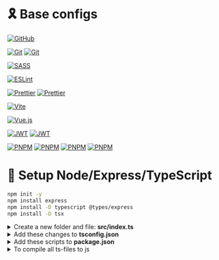 # 🎗️ Base configs

[![GitHub](https://img.shields.io/badge/README-%23121011.svg?style=for-the-badge&logo=github&logoColor=white)](https://github.com/tgvie/configs/blob/main/README-template.md)

[![Git](https://img.shields.io/badge/.gitignore-%23F05033.svg?style=flat-square&logo=git&logoColor=white)](https://github.com/tgvie/configs/blob/main/.gitignore)
[![Git](https://img.shields.io/badge/Git_Commands-%23F05033.svg?style=flat-square&logo=git&logoColor=white)](https://github.com/tgvie/configs/blob/main/git-commands.md)

[![SASS](https://img.shields.io/badge/reset.scss-hotpink.svg?style=flat-square&logo=SASS&logoColor=white)](https://github.com/tgvie/configs/blob/main/reset.scss)

[![ESLint](https://img.shields.io/badge/.eslintrc.cjs-4B3263?style=flat-square&logo=eslint&logoColor=white)](https://github.com/tgvie/configs/blob/main/.eslintrc.cjs)

[![Prettier](https://img.shields.io/badge/.prettierrc.json-%23F7B93E.svg?style=flat-square&logo=prettier&logoColor=black)](https://github.com/tgvie/configs/blob/main/.prettierrc.json)
[![Prettier](https://img.shields.io/badge/.prettierignore-%23F7B93E.svg?style=flat-square&logo=prettier&logoColor=black)](https://github.com/tgvie/configs/blob/main/.prettierignore)

[![Vite](https://img.shields.io/badge/vite.config.ts-%23646CFF.svg?style=flat-square&logo=vite&logoColor=white)](https://github.com/tgvie/configs/blob/main/vite.config.ts)

[![Vue.js](https://img.shields.io/badge/vue.config.js-%2335495e.svg?style=flat-square&logo=vuedotjs&logoColor=%234FC08D)](https://github.com/tgvie/configs/blob/main/vue.config.js)

[![JWT](https://img.shields.io/badge/jsonconfig.json-black?style=flat-square&logo=JSON%20web%20tokens)](https://github.com/tgvie/configs/blob/main/jsonconfig.json)
[![JWT](https://img.shields.io/badge/package.json-black?style=flat-square&logo=JSON%20web%20tokens)](https://github.com/tgvie/configs/blob/main/package.json)

[![PNPM](https://img.shields.io/badge/deploy.yml-%234a4a4a.svg?style=flat-square&logo=pnpm&logoColor=f69220)](https://github.com/tgvie/configs/blob/main/deploy.yml)
[![PNPM](https://img.shields.io/badge/deploy_pnpm.yml-%234a4a4a.svg?style=flat-square&logo=pnpm&logoColor=f69220)](https://github.com/tgvie/configs/blob/main/deploy-pnpm.yml)
[![PNPM](https://img.shields.io/badge/deploy_static.yml-%234a4a4a.svg?style=flat-square&logo=pnpm&logoColor=f69220)](https://github.com/tgvie/configs/blob/main/deploy-static.yml)
[![PNPM](https://img.shields.io/badge/deploy_vitepress_pnpm.yml-%234a4a4a.svg?style=flat-square&logo=pnpm&logoColor=f69220)](https://github.com/tgvie/configs/blob/main/deploy-vitepress-pnpm.yml)


# 🐣 Setup Node/Express/TypeScript

```sh
npm init -y
npm install express
npm install -D typescript @types/express
npm install -D tsx
```
<details>
<summary>Create a new folder and file: <strong>src/index.ts</strong></summary>
  
```ts
import express from 'express';
const app = express();

const PORT = 3000;
app.listen(PORT, () => {
    console.log(`Server is running at http://localhost:${PORT}`)
})
```
```sh
npx tsc --init
```
</details>

<details>
<summary>Add these changes to <strong>tsconfig.json</strong></summary>
  
```json
"module": "NodeNext"
"outDir": "./dist"
```
</details>

<details>
<summary>Add these scripts to <strong>package.json</strong></summary>

```json
"scripts": {
"test": "echo \"Error: no test specified\" && exit 1",
"dev": "npx tsx watch src/index.ts",
"build": "npx tsc --build",
"start": "node dist/index.js"
}
```
</details>

<details>
<summary>To compile all ts-files to js</summary>

```sh
npx tsc --build
```
</details>
